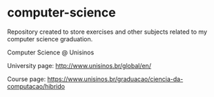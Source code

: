 # computer-science

Repository created to store exercises and other subjects related to my computer science graduation.

Computer Science @ Unisinos

University page: http://www.unisinos.br/global/en/

Course page: https://www.unisinos.br/graduacao/ciencia-da-computacao/hibrido

